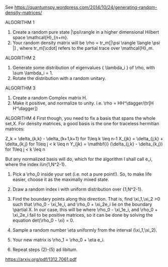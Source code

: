 See https://quantumspy.wordpress.com/2014/10/24/generating-random-density-matrices/

ALGORITHM 1
  1. Create a random pure state |\psi\rangle in a higher dimensional Hilbert space \mathcal{H}_{n+m}.
  2. Your random density matrix will be \rho = tr_m[|\psi \rangle \langle \psi |] , where tr_m[\cdot] refers to the partial trace over \mathcal{H}_m.

ALGORITHM 2
  1. Generate some distribution of eigenvalues \{ \lambda_i \} of \rho, with \sum \lambda_i = 1.
  2. Rotate the distribution with a random unitary.

ALGORITHM 3
  1. Create a random Complex matrix H.
  2. Make it positive, and normalize to unity. i.e. \rho = HH^\dagger/(tr[H H^\dagger])

ALGORITHM 4
  First though, you need to fix a basis that spans the whole set,X. For density matrices, a good basis is the one for traceless hermitian matrices:

  Z_k = \delta_{k,k} - \delta_{k+1,k+1} for 1\leq k \leq n-1
  X_{jk} = \delta_{j,k} + \delta_{k,j} for 1\leq j < k \leq n
  Y_{jk} = \mathbf{i} (\delta_{j,k} - \delta_{k,j}) for 1\leq j < k \leq n

  But any normalized basis will do, which for the algorithm I shall call e_i, where the index i\in\{1,N^2-1\}.

  1. Pick a \rho_0 inside your set (i.e. not a pure point!). So, to make life easier, choose it as the maximally mixed state.

  2. Draw a random index i with uniform distribution over \{1,N^2-1\}.

  3. Find the boundary points along this direction. That is, find \xi_1,\xi_2 >0 such that \rho_0 - \xi_1e_i, and \rho_0 + \xi_2e_i lie on the boundary \partial X. In our case, this will be where \rho_0 - \xi_1e_i, and \rho_0 + \xi_2e_i fail to be positive matrices, so it can be done by solving the equation det(\rho_0 - \xi) = 0.

  4. Sample a random number \eta uniformly from the interval (\xi_1,\xi_2).

  5. Your new matrix is \rho_1 = \rho_0 + \eta e_i.

  6. Repeat steps (2)-(5) ad libitum.

  https://arxiv.org/pdf/1312.7061.pdf
